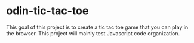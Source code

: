 # odin-tic-tac-toe
This goal of this project is to create a tic tac toe game that you can play in the browser.
This project will mainly test Javascript code organization.
